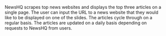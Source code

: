 NewsHQ scrapes top news websites and displays the top three articles on a single page. The user can input the URL to a news website that they would like to be displayed on one of the slides. The articles cycle through on a regular basis. The articles are updated on a daily basis depending on requests to NewsHQ from users.
